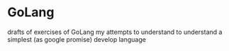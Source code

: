 # GoLang
drafts of exercises of GoLang
my attempts to understand to understand a simplest (as google promise) develop language
